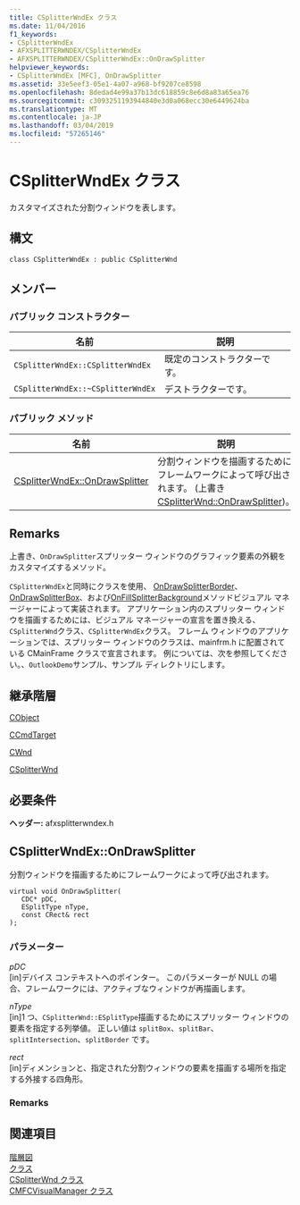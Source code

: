 ```yaml
---
title: CSplitterWndEx クラス
ms.date: 11/04/2016
f1_keywords:
- CSplitterWndEx
- AFXSPLITTERWNDEX/CSplitterWndEx
- AFXSPLITTERWNDEX/CSplitterWndEx::OnDrawSplitter
helpviewer_keywords:
- CSplitterWndEx [MFC], OnDrawSplitter
ms.assetid: 33e5eef3-05e1-4a07-a968-bf9207ce8598
ms.openlocfilehash: 8dedad4e99a37b13dc618859c8e6d8a83a65ea76
ms.sourcegitcommit: c3093251193944840e3d0a068ecc30e6449624ba
ms.translationtype: MT
ms.contentlocale: ja-JP
ms.lasthandoff: 03/04/2019
ms.locfileid: "57265146"
---
```

# <a name="csplitterwndex-class"></a>CSplitterWndEx クラス

カスタマイズされた分割ウィンドウを表します。

## <a name="syntax"></a>構文

```
class CSplitterWndEx : public CSplitterWnd
```

## <a name="members"></a>メンバー

### <a name="public-constructors"></a>パブリック コンストラクター

|名前|説明|
|----------|-----------------|
|`CSplitterWndEx::CSplitterWndEx`|既定のコンストラクターです。|
|`CSplitterWndEx::~CSplitterWndEx`|デストラクターです。|

### <a name="public-methods"></a>パブリック メソッド

|名前|説明|
|----------|-----------------|
|[CSplitterWndEx::OnDrawSplitter](#ondrawsplitter)|分割ウィンドウを描画するためにフレームワークによって呼び出されます。 (上書き[CSplitterWnd::OnDrawSplitter](csplitterwnd-class.md#ondrawsplitter))。|

## <a name="remarks"></a>Remarks

上書き、`OnDrawSplitter`スプリッター ウィンドウのグラフィック要素の外観をカスタマイズするメソッド。

`CSplitterWndEx`と同時にクラスを使用、 [OnDrawSplitterBorder](cmfcvisualmanager-class.md#ondrawsplitterborder)、 [OnDrawSplitterBox](cmfcvisualmanager-class.md#ondrawsplitterbox)、および[OnFillSplitterBackground](cmfcvisualmanager-class.md#onfillsplitterbackground)メソッドビジュアル マネージャーによって実装されます。 アプリケーション内のスプリッター ウィンドウを描画するためには、ビジュアル マネージャーの宣言を置き換える、`CSplitterWnd`クラス、`CSplitterWndEx`クラス。 フレーム ウィンドウのアプリケーションでは、スプリッター ウィンドウのクラスは、mainfrm.h に配置されている CMainFrame クラスで宣言されます。 例については、次を参照してください。、`OutlookDemo`サンプル、サンプル ディレクトリにします。

## <a name="inheritance-hierarchy"></a>継承階層

[CObject](cobject-class.md)

[CCmdTarget](ccmdtarget-class.md)

[CWnd](cwnd-class.md)

[CSplitterWnd](csplitterwnd-class.md)

## <a name="requirements"></a>必要条件

**ヘッダー:** afxsplitterwndex.h

##  <a name="ondrawsplitter"></a>  CSplitterWndEx::OnDrawSplitter

分割ウィンドウを描画するためにフレームワークによって呼び出されます。

```
virtual void OnDrawSplitter(
   CDC* pDC,
   ESplitType nType,
   const CRect& rect
);
```

### <a name="parameters"></a>パラメーター

*pDC*<br/>
[in]デバイス コンテキストへのポインター。 このパラメーターが NULL の場合、フレームワークには、アクティブなウィンドウが再描画します。

*nType*<br/>
[in]1 つ、`CSplitterWnd::ESplitType`描画するためにスプリッター ウィンドウの要素を指定する列挙値。 正しい値は `splitBox`、`splitBar`、`splitIntersection`、`splitBorder` です。

*rect*<br/>
[in]ディメンションと、指定された分割ウィンドウの要素を描画する場所を指定する外接する四角形。

### <a name="remarks"></a>Remarks

## <a name="see-also"></a>関連項目

[階層図](../hierarchy-chart.md)<br/>
[クラス](mfc-classes.md)<br/>
[CSplitterWnd クラス](csplitterwnd-class.md)<br/>
[CMFCVisualManager クラス](cmfcvisualmanager-class.md)
